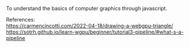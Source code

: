 To understand the basics of computer graphics through javascript.

References:
<br>
https://carmencincotti.com/2022-04-18/drawing-a-webgpu-triangle/
<br>
https://sotrh.github.io/learn-wgpu/beginner/tutorial3-pipeline/#what-s-a-pipeline




